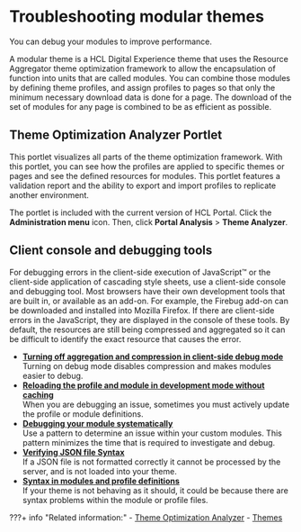 # Troubleshooting modular themes

You can debug your modules to improve performance.

A modular theme is a HCL Digital Experience theme that uses the Resource Aggregator theme optimization framework to allow the encapsulation of function into units that are called modules. You can combine those modules by defining theme profiles, and assign profiles to pages so that only the minimum necessary download data is done for a page. The download of the set of modules for any page is combined to be as efficient as possible.

## Theme Optimization Analyzer Portlet

This portlet visualizes all parts of the theme optimization framework. With this portlet, you can see how the profiles are applied to specific themes or pages and see the defined resources for modules. This portlet features a validation report and the ability to export and import profiles to replicate another environment.

The portlet is included with the current version of HCL Portal. Click the **Administration menu** icon. Then, click **Portal Analysis** \> **Theme Analyzer**.

## Client console and debugging tools

For debugging errors in the client-side execution of JavaScript™ or the client-side application of cascading style sheets, use a client-side console and debugging tool. Most browsers have their own development tools that are built in, or available as an add-on. For example, the Firebug add-on can be downloaded and installed into Mozilla Firefox. If there are client-side errors in the JavaScript, they are displayed in the console of these tools. By default, the resources are still being compressed and aggregated so it can be difficult to identify the exact resource that causes the error.

-   **[Turning off aggregation and compression in client-side debug mode](themeopt_mod_debug.md)**  
Turning on debug mode disables compression and makes modules easier to debug.
-   **[Reloading the profile and module in development mode without caching](themeopt_mod_reloading.md)**  
When you are debugging an issue, sometimes you must actively update the profile or module definitions.
-   **[Debugging your module systematically](themeopt_mod_debug_pattern.md)**  
Use a pattern to determine an issue within your custom modules. This pattern minimizes the time that is required to investigate and debug.
-   **[Verifying JSON file Syntax](themeopt_json_syntax.md)**  
If a JSON file is not formatted correctly it cannot be processed by the server, and is not loaded into your theme.
-   **[Syntax in modules and profile definitions](themeopt_json_syntax_profiles.md)**  
If your theme is not behaving as it should, it could be because there are syntax problems within the module or profile files.


???+ info "Related information:"
    - [Theme Optimization Analyzer](../themeopt_analyzer/index.md)
    - [Themes](../../../../deployment/manage/migrate/planning_migration/mig_plan_expectations/mig_plan_expect_themes.md)

